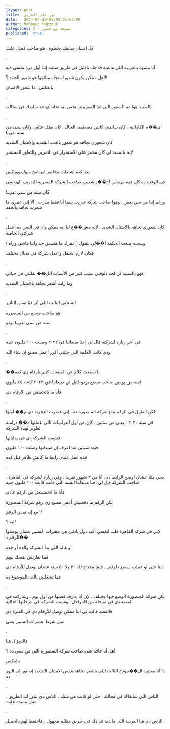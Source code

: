 ```yaml
---
layout: post
title:  نور على الطريق
date:   2024-04-10T00:00:01+03:00
author: Mahmoud Marzouk
categories: 2 - نصيحة من خبير
published:  true
---
```

كل إنسان سابقك بخطوة . هو صاحب فضل عليك

.

أنا بشبهه بالعربية اللي ماشية قدامك بالليل في طريق ضلمة إنتا أول مرة
تمشي فيه

هل ممكن يكون شعورك تجاه سائقها هو شعور الحقد ؟!!!

بالعكس . دا شعور الامتنان

.

بالظبط هوا ده الشعور اللي انتا المفروض تحس بيه تجاه أي حد سابقك في
مجالك

.

أي��م الكاراتيه . كان سابقني كابتن مصطفى العتال . كان بطل عالم . وكان
سني من سنه تقريبا

كان شعوري تجاهه هو شعور بالحب الشديد والامتنان الشديد

لإنه بالنسبة لي كان محفز على الاستمرار في التمرين والتطور
المستمر

.

بعد كده اشتغلت محاضر لبرنامج سوليدووركس

في الوقت ده كان فيه مهندس أح��د شعيب صاحب الشركة المصرية للتدريب
الهندسي

كان سنه من سني تقريبا

ورغم إننا من سن بعض . وهوا صاحب شركة تدريب بينما أنا فقط مدرب . ألا إني
عمري ما شعرت تجاهه بالحقد

.

كان شعوري تجاهه بالامتنان الشديد . لإنه مش��ع ليا إنه ممكن وأنا في السن
ده أعمل شركتي الخاصة

وبسببه صغت الحكمة ا��لي بتقول ( عمرك ما هتسبق حد وانتا ماشي
وراه )

فكان لازم استقل واعمل شركة في مجال مختلف

.

فهو بالنسبة لي لحد دلوقتي سبب كبير من الأسباب الل�� نقلتني في
حياتي

وما زلت أشعر تجاهه بالامتنان الشديد

.

الشخص التالت اللي أثر فيا نفس التأثير

هو صاحب مصنع من المنصورة

سنه من سني تقريبا بردو

.

في آخر زيارة لشركته قال لي إحنا مبيعاتنا في ٢٠٢٢ وصلت ١٠٠ مليون
جنيه

ودي كانت الكلمة اللي خلتني أقرر أعمل مصنع إن شاء الله

.

��نا سمعت كلام عن المبيعات كتير بأرقام زي كده

لسه من يومين صاحب مصنع بردو قايل لي مبيعاتنا في ٢٠٢٢ كانت ٤٥
مليون

فأنا ما باتخضش من الأرقام دي

.

لكن الفارق في الرقم بتاع شركة المنصورة ده . إني حضرت التجربة دي م��
أولها

في سنة ٢٠٢٠ . يعني من سنتين . كان من أول الدراسات اللي عملتها ه�� دراسة
تطوير لهذه الشركة

فشفت الشركة دي في بداياتها

فبعد سنتين لما اعرف إن مبيعاتها وصلت ١٠٠ مليون

فده عمل عندي رابط ما كانش ظاهر قبل كده

.

يعني مثلا عشان أوضح الرابط ده . أنا من ٣ شهور تقريبا . وفي زيارة لشركة
في القاهرة . صاحب الشركة قال لي احنا مبيعاتنا السنة اللي فاتت كانت ١٠٠
مليون جنيه

فأنا ما اتخضيتش من الرقم عادي

لكن الرقم ما دفعنيش أعمل مصنع زي رقم شركة المنصورة

مع إنه نفس الرقم !!

ليه ؟!

لإني في شركة القاهرة قلت لنفسي أكيد دول بادئين من عشرات السنين عشان
يوصلوا للرقم د��

أو غالبا اللي بدأ الشركة والده أو جده

فما تقارنش نفسك بيهم

إنتا حتى لو عملت مصنع دلوقتي . فانتا محتاج لك ٣٠ ولا ٥٠ سنة عشان توصل
للأرقام دي

فما تشغلش بالك بالموضوع ده

.

لكن شركة المنصورة الوضع فيها مختلف . لإن انا عارف قصتها من أول يوم .
وشاركت في القصة دي في مرحلة من المراحل . وشفت الشركة في مرحلتها
الحالية

فالقصة قالت لي انتا ممكن توصل للأرقام دي في الفترة دي

مش شرط عشرات السنين يعني

.

فالسؤال هنا

هل أنا حاقد على صاحب شركة المنصورة اللي من سني ده ؟!

بالعكس

دا أنا معتبره ال��موذج الثالث اللي باشعر تجاهه بنفس الامتنان الشديد إنه
نور لي النور ده

.

الناس اللي سابقاك في مجالك . حتى لو كانت من سنك . الناس دي بتنور لك
الطريق . مش بتسده عليك

.

الناس دي هيا العربية اللي ماشية قدامك في طريق مظلم مجهول . فاحتفظ لهم
بالجميل
